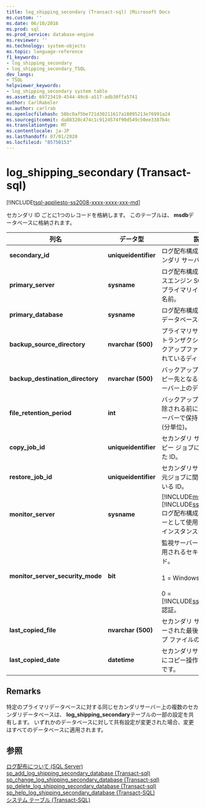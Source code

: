 ```yaml
---
title: log_shipping_secondary (Transact-sql) |Microsoft Docs
ms.custom: ''
ms.date: 06/10/2016
ms.prod: sql
ms.prod_service: database-engine
ms.reviewer: ''
ms.technology: system-objects
ms.topic: language-reference
f1_keywords:
- log_shipping_secondary
- log_shipping_secondary_TSQL
dev_langs:
- TSQL
helpviewer_keywords:
- log_shipping_secondary system table
ms.assetid: 69723419-4544-49c6-a517-adb30ffa5741
author: CarlRabeler
ms.author: carlrab
ms.openlocfilehash: 58bc0af5be721d30211617a18095213e76991a24
ms.sourcegitcommit: da88320c474c1c9124574f90d549c50ee3387b4c
ms.translationtype: MT
ms.contentlocale: ja-JP
ms.lasthandoff: 07/01/2020
ms.locfileid: "85750153"
---
```

# <a name="log_shipping_secondary-transact-sql"></a>log_shipping_secondary (Transact-sql)
[!INCLUDE[tsql-appliesto-ss2008-xxxx-xxxx-xxx-md](../../includes/applies-to-version/sqlserver.md)]

  セカンダリ ID ごとに1つのレコードを格納します。 このテーブルは、 **msdb**データベースに格納されます。  
  
|列名|データ型|説明|  
|-----------------|---------------|-----------------|  
|**secondary_id**|**uniqueidentifier**|ログ配布構成におけるセカンダリ サーバーの ID。|  
|**primary_server**|**sysname**|ログ配布構成にデータベースエンジン SQL Server のプライマリインスタンスの名前。|  
|**primary_database**|**sysname**|ログ配布構成のプライマリデータベースの名前。|  
|**backup_source_directory**|**nvarchar (500)**|プライマリサーバーからのトランザクションログバックアップファイルが格納されているディレクトリ。|  
|**backup_destination_directory**|**nvarchar (500)**|バックアップファイルのコピー先となるセカンダリサーバー上のディレクトリ。|  
|**file_retention_period**|**int**|バックアップファイルが削除される前にセカンダリサーバーで保持される時間 (分単位)。|  
|**copy_job_id**|**uniqueidentifier**|セカンダリ サーバーでのコピー ジョブに関連付けられた ID。|  
|**restore_job_id**|**uniqueidentifier**|セカンダリサーバー上の復元ジョブに関連付けられている ID。|  
|**monitor_server**|**sysname**|[!INCLUDE[msCoName](../../includes/msconame-md.md)] [!INCLUDE[ssDEnoversion](../../includes/ssdenoversion-md.md)] ログ配布構成で監視サーバーとして使用されているのインスタンスの名前。|  
|**monitor_server_security_mode**|**bit**|監視サーバーへの接続に使用されるセキュリティモード。<br /><br /> 1 = Windows 認証。<br /><br /> 0 = [!INCLUDE[ssNoVersion](../../includes/ssnoversion-md.md)] 認証。|  
|**last_copied_file**|**nvarchar (500)**|セカンダリ サーバーにコピーされた最後のバックアップ ファイルの名前。|  
|**last_copied_date**|**datetime**|セカンダリサーバーに最後にコピー操作を行った日時です。|  
  
## <a name="remarks"></a>Remarks  
 特定のプライマリデータベースに対する同じセカンダリサーバー上の複数のセカンダリデータベースは、 **log_shipping_secondary**テーブルの一部の設定を共有します。 いずれかのデータベースに対して共有設定が変更された場合、変更はすべてのデータベースに適用されます。  
  
## <a name="see-also"></a>参照  
 [ログ配布について &#40;SQL Server&#41;](../../database-engine/log-shipping/about-log-shipping-sql-server.md)   
 [sp_add_log_shipping_secondary_database &#40;Transact-sql&#41;](../../relational-databases/system-stored-procedures/sp-add-log-shipping-secondary-database-transact-sql.md)   
 [sp_change_log_shipping_secondary_database &#40;Transact-sql&#41;](../../relational-databases/system-stored-procedures/sp-change-log-shipping-secondary-database-transact-sql.md)   
 [sp_delete_log_shipping_secondary_database &#40;Transact-sql&#41;](../../relational-databases/system-stored-procedures/sp-delete-log-shipping-secondary-database-transact-sql.md)   
 [sp_help_log_shipping_secondary_database &#40;Transact-SQL&#41;](../../relational-databases/system-stored-procedures/sp-help-log-shipping-secondary-database-transact-sql.md)   
 [システム テーブル &#40;Transact-SQL&#41;](../../relational-databases/system-tables/system-tables-transact-sql.md)  
  
  
